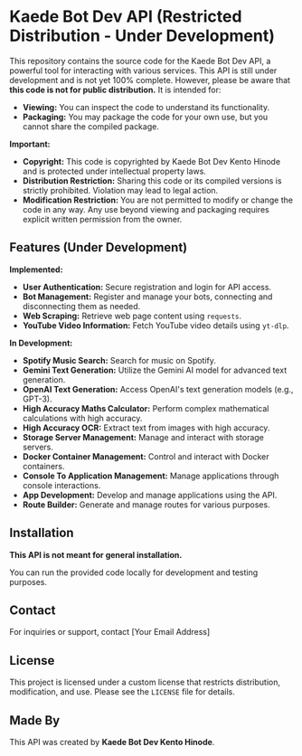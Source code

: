 # Kaede Bot Dev API (Restricted Distribution - Under Development)

This repository contains the source code for the Kaede Bot Dev API, a powerful tool for interacting with various services. This API is still under development and is not yet 100% complete.  However, please be aware that **this code is not for public distribution.** It is intended for:

- **Viewing:**  You can inspect the code to understand its functionality.
- **Packaging:**  You may package the code for your own use, but you cannot share the compiled package.

**Important:** 

- **Copyright:** This code is copyrighted by Kaede Bot Dev Kento Hinode and is protected under intellectual property laws.
- **Distribution Restriction:**  Sharing this code or its compiled versions is strictly prohibited. Violation may lead to legal action.
- **Modification Restriction:**  You are not permitted to modify or change the code in any way. Any use beyond viewing and packaging requires explicit written permission from the owner.

## Features (Under Development)

**Implemented:**

- **User Authentication:** Secure registration and login for API access.
- **Bot Management:** Register and manage your bots, connecting and disconnecting them as needed.
- **Web Scraping:** Retrieve web page content using `requests`.
- **YouTube Video Information:** Fetch YouTube video details using `yt-dlp`.

**In Development:**

- **Spotify Music Search:**  Search for music on Spotify.
- **Gemini Text Generation:**  Utilize the Gemini AI model for advanced text generation.
- **OpenAI Text Generation:**  Access OpenAI's text generation models (e.g., GPT-3).
- **High Accuracy Maths Calculator:** Perform complex mathematical calculations with high accuracy.
- **High Accuracy OCR:**  Extract text from images with high accuracy.
- **Storage Server Management:** Manage and interact with storage servers.
- **Docker Container Management:**  Control and interact with Docker containers.
- **Console To Application Management:**  Manage applications through console interactions.
- **App Development:**  Develop and manage applications using the API.
- **Route Builder:**  Generate and manage routes for various purposes.

## Installation

**This API is not meant for general installation.** 

You can run the provided code locally for development and testing purposes. 

## Contact

For inquiries or support, contact [Your Email Address]

## License

This project is licensed under a custom license that restricts distribution, modification, and use. Please see the `LICENSE` file for details.

## Made By

This API was created by **Kaede Bot Dev Kento Hinode**.
